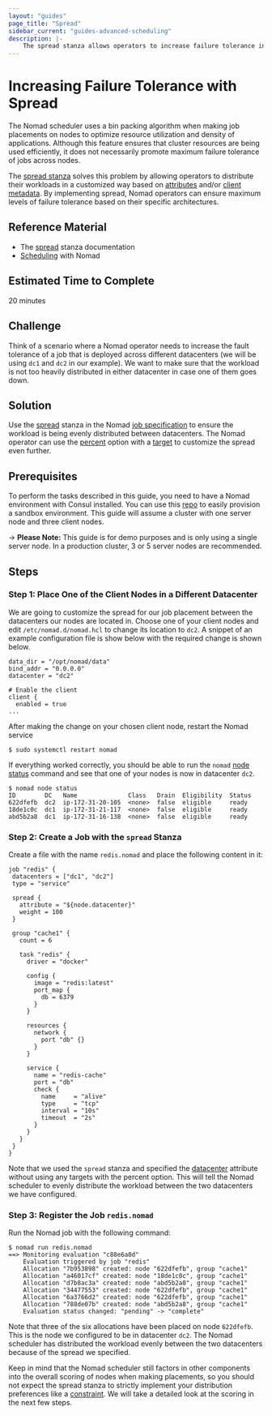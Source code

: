 ```yaml
---
layout: "guides"
page_title: "Spread"
sidebar_current: "guides-advanced-scheduling"
description: |-
    The spread stanza allows operators to increase failure tolerance in their Nomad clusters by allowing them to distribute their workloads in a customized way based on attributes or client metadata.
---
```


# Increasing Failure Tolerance with Spread

The Nomad scheduler uses a bin packing algorithm when making job placements on
nodes to optimize resource utilization and density of applications. Although
this feature ensures that cluster resources are being used efficiently, it does
not necessarily promote maximum failure tolerance of jobs across nodes.

The [spread stanza][spread-stanza] solves this problem by allowing operators to distribute their workloads in a customized way based on [attributes][attributes] and/or [client metadata][client-metadata]. By implementing spread, Nomad operators can ensure maximum levels of failure tolerance based on their specific architectures.

## Reference Material

- The [spread][spread-stanza] stanza documentation
- [Scheduling][scheduling] with Nomad

## Estimated Time to Complete

20 minutes

## Challenge

Think of a scenario where a Nomad operator needs to increase the fault tolerance
of a job that is deployed across different datacenters (we will be using `dc1` and `dc2` in our example). We want to make sure that the workload is not too heavily distributed in either datacenter in case one of them goes down.

## Solution

Use the [spread][spread-stanza] stanza in the Nomad [job specification][job-specification] to ensure the workload is being evenly distributed between datacenters. The Nomad operator can use the [percent][percent] option with a [target][target] to customize the spread even further.


## Prerequisites

To perform the tasks described in this guide, you need to have a Nomad
environment with Consul installed. You can use this
[repo](https://github.com/hashicorp/nomad/tree/master/terraform#provision-a-nomad-cluster-in-the-cloud)
to easily provision a sandbox environment. This guide will assume a cluster with
one server node and three client nodes.

-> **Please Note:** This guide is for demo purposes and is only using a single
server
node. In a production cluster, 3 or 5 server nodes are recommended.

## Steps

### Step 1: Place One of the Client Nodes in a Different Datacenter

We are going to customize the spread for our job placement between the datacenters our nodes are located in. Choose one of your client nodes and edit `/etc/nomad.d/nomad.hcl` to change its location to `dc2`. A snippet of an example configuration file is show below with the required change is shown below.

```shell
data_dir = "/opt/nomad/data"
bind_addr = "0.0.0.0"
datacenter = "dc2"

# Enable the client
client {
  enabled = true
...
```
After making the change on your chosen client node, restart the Nomad service

```shell
$ sudo systemctl restart nomad
```

If everything worked correctly, you should be able to run the `nomad` [node status][node-status] command and see that one of your nodes is now in datacenter `dc2`.

```shell
$ nomad node status
ID        DC   Name              Class   Drain  Eligibility  Status
622dfefb  dc2  ip-172-31-20-105  <none>  false  eligible     ready
18de1c0c  dc1  ip-172-31-21-117  <none>  false  eligible     ready
abd5b2a8  dc1  ip-172-31-16-138  <none>  false  eligible     ready
```

### Step 2: Create a Job with the `spread` Stanza

Create a file with the name `redis.nomad` and place the following content in it:

```hcl
job "redis" {
 datacenters = ["dc1", "dc2"]
 type = "service"

 spread {
   attribute = "${node.datacenter}"
   weight = 100
 }

 group "cache1" {
   count = 6

   task "redis" {
     driver = "docker"

     config {
       image = "redis:latest"
       port_map {
         db = 6379
       }
     }

     resources {
       network {
         port "db" {}
       }
     }

     service {
       name = "redis-cache"
       port = "db"
       check {
         name     = "alive"
         type     = "tcp"
         interval = "10s"
         timeout  = "2s"
       }
     }
   }
 }
}
```
Note that we used the `spread` stanza and specified the [datacenter][attributes]
attribute without using any targets with the percent option. This will tell the Nomad scheduler to evenly distribute the workload between the two datacenters we have configured.

### Step 3: Register the Job `redis.nomad`

Run the Nomad job with the following command:

```shell
$ nomad run redis.nomad
==> Monitoring evaluation "c88e6a0d"
    Evaluation triggered by job "redis"
    Allocation "7b953898" created: node "622dfefb", group "cache1"
    Allocation "a46017cf" created: node "18de1c0c", group "cache1"
    Allocation "d7b8ac3a" created: node "abd5b2a8", group "cache1"
    Allocation "34477553" created: node "622dfefb", group "cache1"
    Allocation "6a3766d2" created: node "622dfefb", group "cache1"
    Allocation "788de07b" created: node "abd5b2a8", group "cache1"
    Evaluation status changed: "pending" -> "complete"
```

Note that three of the six allocations have been placed on node `622dfefb`. This
is the node we configured to be in datacenter `dc2`. The Nomad scheduler has
distributed the workload evenly between the two datacenters because of the
spread we specified.

Keep in mind that the Nomad scheduler still factors in other components into the overall scoring of nodes when making placements, so you should not expect the spread stanza to strictly implement your distribution preferences like a [constraint][constraint-stanza]. We will take a detailed look at the scoring in the next few steps.


[attributes]: /docs/runtime/interpolation.html#node-variables-
[client-metadata]: /docs/configuration/client.html#meta
[constraint-stanza]: /docs/job-specification/constraint.html
[job-specification]: /docs/job-specification/index.html
[node-status]: /docs/commands/node/status.html
[percent]: /spread-docs-coming-soon
[scheduling]: /docs/internals/scheduling.html
[spread-stanza]: /spread-docs-coming-soon
[target]: /spread-docs-coming-soon
